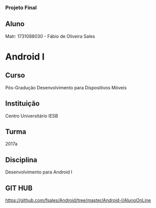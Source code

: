 
### Projeto Final 

## Aluno
Matr: 1731088030 - Fábio de Oliveira Sales

# Android I

## Curso
Pós-Gradução Desenvolvimento para Dispositivos Móveis

## Instituição
Centro Universitário IESB 

## Turma
2017a

## Disciplina
Desenvolvimento para Android I

## GIT HUB
https://github.com/fsales/Android/tree/master/Android-I/AlunoOnLine